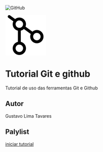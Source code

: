 ![GitHub](https://img.shields.io/github/license/GustavoTavares1/gitegithub) 

![](https://github.com/GustavoTavares1/gitegithub/blob/main/Github.png)
# Tutorial Git e github
Tutorial de uso das ferramentas Git e Github
## Autor 
Gustavo Lima Tavares
## Palylist
[iniciar tutorial](https://joseassis.com.br/cursos.html)
